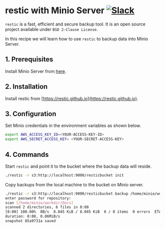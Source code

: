 # restic with Minio Server [![Slack](https://slack.minio.io/slack?type=svg)](https://slack.minio.io)

`restic` is a fast, efficient and secure backup tool. It is an open source project available under ``BSD 2-Clause License``.

In this recipe we will learn how to use `restic` to backup data into Minio Server.

## 1. Prerequisites

Install Minio Server from [here](http://docs.minio.io/docs/minio).

## 2. Installation

Install restic from [https://restic.github.io](https://restic.github.io).

## 3. Configuration

Set Minio credentials in the environment variables as shown below.

```sh
export AWS_ACCESS_KEY_ID=<YOUR-ACCESS-KEY-ID>
export AWS_SECRET_ACCESS_KEY= <YOUR-SECRET-ACCESS-KEY>
```

## 4. Commands

Start `restic` and point it to the bucket where the backup data will reside.

```sh
./restic -r s3:http://localhost:9000/resticbucket init
```

Copy backups from the local machine to the bucket on Minio server.  

```sh
./restic -r s3:http://localhost:9000/resticbucket backup /home/minio/workdir/Docs/
enter password for repository:
scan [/home/minio/workdir/Docs]
scanned 2 directories, 6 files in 0:00
[0:00] 100.00%  0B/s  8.045 KiB / 8.045 KiB  6 / 8 items  0 errors  ETA 0:00
duration: 0:00, 0.06MiB/s
snapshot 85a9731a saved
```
